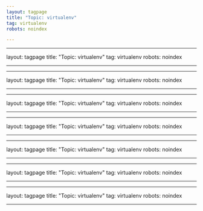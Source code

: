 ```yaml
---
layout: tagpage
title: "Topic: virtualenv"
tag: virtualenv
robots: noindex

---
```

---
layout: tagpage
title: "Topic: virtualenv"
tag: virtualenv
robots: noindex

---
---
layout: tagpage
title: "Topic: virtualenv"
tag: virtualenv
robots: noindex

---
---
layout: tagpage
title: "Topic: virtualenv"
tag: virtualenv
robots: noindex

---
---
layout: tagpage
title: "Topic: virtualenv"
tag: virtualenv
robots: noindex

---
---
layout: tagpage
title: "Topic: virtualenv"
tag: virtualenv
robots: noindex

---
---
layout: tagpage
title: "Topic: virtualenv"
tag: virtualenv
robots: noindex

---
---
layout: tagpage
title: "Topic: virtualenv"
tag: virtualenv
robots: noindex

---
